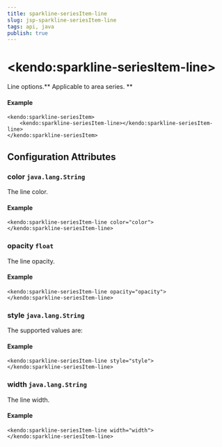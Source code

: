 ```yaml
---
title: sparkline-seriesItem-line
slug: jsp-sparkline-seriesItem-line
tags: api, java
publish: true
---
```


# \<kendo:sparkline-seriesItem-line\>

Line options.** Applicable to area series. **

#### Example
    <kendo:sparkline-seriesItem>
        <kendo:sparkline-seriesItem-line></kendo:sparkline-seriesItem-line>
    </kendo:sparkline-seriesItem>

## Configuration Attributes

### color `java.lang.String`

The line color.

#### Example
    <kendo:sparkline-seriesItem-line color="color">
    </kendo:sparkline-seriesItem-line>

### opacity `float`

The line opacity.

#### Example
    <kendo:sparkline-seriesItem-line opacity="opacity">
    </kendo:sparkline-seriesItem-line>

### style `java.lang.String`

The supported values are:

#### Example
    <kendo:sparkline-seriesItem-line style="style">
    </kendo:sparkline-seriesItem-line>

### width `java.lang.String`

The line width.

#### Example
    <kendo:sparkline-seriesItem-line width="width">
    </kendo:sparkline-seriesItem-line>

 
